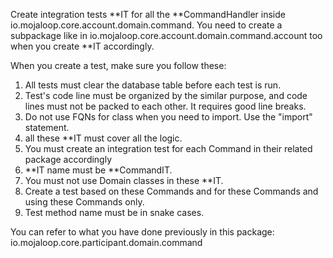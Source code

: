 Create integration tests **IT for all the **CommandHandler inside io.mojaloop.core.account.domain.command. 
You need to create a subpackage like in io.mojaloop.core.account.domain.command.account too when you create **IT accordingly.

When you create a test, make sure you follow these:
1. All tests must clear the database table before each test is run.
2. Test's code line must be organized by the similar purpose, and code lines must not be packed to each other. It requires good line breaks.
3. Do not use FQNs for class when you need to import. Use the "import" statement.
4. all these **IT must cover all the logic.
5. You must create an integration test for each Command in their related package accordingly
6. **IT name must be **CommandIT.
7. You must not use Domain classes in these **IT.
8. Create a test based on these Commands and for these Commands and using these Commands only.
9. Test method name must be in snake cases.

You can refer to what you have done previously in this package: io.mojaloop.core.participant.domain.command